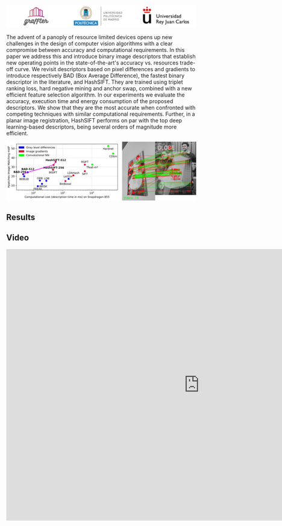 ![Graffter Banner](imgs/banner.jpg)

The advent of a panoply of resource limited devices opens up new challenges in the design of computer vision algorithms with a clear compromise between accuracy and computational requirements. In this paper we address this and introduce binary image descriptors that establish new operating points in the state-of-the-art's accuracy vs. resources trade-off curve.
We revisit descriptors based on pixel differences and gradients to introduce respectively BAD (Box Average Difference), the fastest binary descriptor in the literature, and HashSIFT.
They are trained using triplet ranking loss, hard negative mining and anchor swap, combined with a new efficient feature selection algorithm.
In our experiments we evaluate the accuracy, execution time and energy consumption of the proposed descriptors. We show that they are the most accurate when confronted with competing techniques with similar computational requirements. Further, in a planar image registration, HashSIFT  performs  on  par  with  the  top deep learning-based descriptors, being several orders of magnitude more efficient.



![Graffter header image](imgs/header.jpg)

## Results


## Video
<iframe width="1024" height="720" src="https://www.youtube.com/embed/3WxjxPjDGSQ" title="YouTube video player" frameborder="0" allow="accelerometer; autoplay; clipboard-write; encrypted-media; gyroscope; picture-in-picture" allowfullscreen></iframe>

